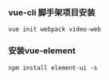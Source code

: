 ### vue-cli 脚手架项目安装
```
vue init webpack video-web
```

### 安装vue-element
```
npm install element-ui -s
```